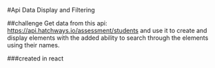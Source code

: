 #Api Data Display and Filtering

##challenge
Get data from this api: https://api.hatchways.io/assessment/students and use it to create and display elements with the added ability to search through the elements using their names.

###created in react

